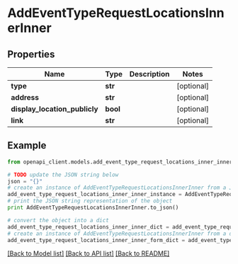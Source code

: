 # AddEventTypeRequestLocationsInnerInner


## Properties

Name | Type | Description | Notes
------------ | ------------- | ------------- | -------------
**type** | **str** |  | [optional] 
**address** | **str** |  | [optional] 
**display_location_publicly** | **bool** |  | [optional] 
**link** | **str** |  | [optional] 

## Example

```python
from openapi_client.models.add_event_type_request_locations_inner_inner import AddEventTypeRequestLocationsInnerInner

# TODO update the JSON string below
json = "{}"
# create an instance of AddEventTypeRequestLocationsInnerInner from a JSON string
add_event_type_request_locations_inner_inner_instance = AddEventTypeRequestLocationsInnerInner.from_json(json)
# print the JSON string representation of the object
print AddEventTypeRequestLocationsInnerInner.to_json()

# convert the object into a dict
add_event_type_request_locations_inner_inner_dict = add_event_type_request_locations_inner_inner_instance.to_dict()
# create an instance of AddEventTypeRequestLocationsInnerInner from a dict
add_event_type_request_locations_inner_inner_form_dict = add_event_type_request_locations_inner_inner.from_dict(add_event_type_request_locations_inner_inner_dict)
```
[[Back to Model list]](../README.md#documentation-for-models) [[Back to API list]](../README.md#documentation-for-api-endpoints) [[Back to README]](../README.md)


